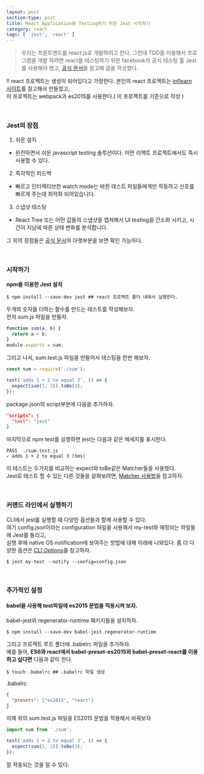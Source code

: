 ```yaml
---
layout: post
section-type: post
title: React Application을 Testing하기 위한 Jest 시작하기
category: react
tags: [ 'jest', 'react' ]
---
```


> 우리는 프론트엔드를 react.js로 개발하려고 한다. 그런데 TDD를 이용해서 프로그램을 개발 하려면 react를 테스팅하기 위한 facebook의 공식 테스팅 툴 Jest를 사용해야 했고, [공식 문서](https://facebook.github.io/jest/docs/getting-started.html#content)를 참고해 글을 작성했다.

!! react 프로젝트는 생성이 되어있다고 가정한다.
본인의 react 프로젝트는 [inflearn 사이트](https://www.inflearn.com/course-status-2/)를 참고해서 만들었고,  
이 프로젝트는 webpack과 es2015를 사용한다.( 이 프로젝트를 기준으로 작성 )

<br>

### Jest의 장점

1. 쉬운 설치
 - 완전하면서 쉬운 javascript testing 솔루션이다. 어떤 리액트 프로젝트에서도 즉시 사용할 수 있다.
2. 즉각적인 피드백
 - 빠르고 인터렉티브한 watch mode는 바뀐 테스트 파일들에게만 작동하고 신호를 빠르게 주는데 최적화 되어있습니다.
3. 스냅샷 테스팅
 - React Tree 또는 어떤 값들의 스냅샷을 캡쳐해서 UI testing을 간소화 시키고, 시간이 지남에 따른 상태 변화를 분석합니다.

그 외의 장점들은 [공식 문서](https://facebook.github.io/jest/)의 아랫부분을 보면 확인 가능하다.

<br>

### 시작하기

__npm을 이용한 Jest 설치__

``` shell
$ npm install --save-dev jest ## react 프로젝트 폴더 내에서 실행한다.
```

두개의 숫자를 더하는 함수를 만드는 테스트를 작성해보자.  
먼저 sum.js 파일을 만들자.

``` javascript
function sum(a, b) {
  return a + b;
}
module.exports = sum;
```

그리고 나서, sum.test.js 파일을 만들어서 테스팅을 한번 해보자.

``` javascript
const sum = require('./sum');

test('adds 1 + 2 to equal 3', () => {
  expect(sum(1, 2)).toBe(3);
});
```

package.json의 script부분에 다음을 추가하자.

``` json
"scripts": {
  "test": "jest"
}
```

마지막으로 npm test를 실행하면 jest는 다음과 같은 메세지를 표시한다.

``` shell
PASS  ./sum.test.js
✓ adds 1 + 2 to equal 3 (5ms)
```

이 테스트는 두가지를 비교하는 expect와 toBe같은 Matcher들을 사용했다.  
Jest로 테스트 할 수 있는 다른 것들을 살펴보려면, [Matcher 사용법](https://facebook.github.io/jest/docs/using-matchers.html)을 참고하자.

<br>

### 커맨드 라인에서 실행하기

CLI에서 jest를 실행할 때 다양한 옵션들과 함께 사용할 수 있다.  
여기 config.json이라는 configuration 파일을 사용해서 my-test와 매칭되는 파일들에 Jest를 돌리고,  
실행 후에 native OS notification에 보여주는 방법에 대해 아래에 나와있다. 좀 더 다양한 옵션은 [CLI Options](https://facebook.github.io/jest/docs/cli.html)를 참고하자.

``` shell
$ jest my-test --notify --config=config.json
```

<br>

### 추가적인 설정

#### babel을 사용해 test파일에 es2015 문법을 적용시켜 보자.

babel-jest와 regenerator-runtime 패키지들을 설치하자.

``` shell
$ npm install --save-dev babel-jest regenerator-runtime
```

그리고 프로젝트 루트 폴더에 .babelrc 파일을 추가하자.  
예를 들어, __ES6와 react에서 babel-preset-es2015와 babel-preset-react를 이용하고 싶다면__ 다음과 같이 한다.

``` shell
$ touch .babelrc ## .babelrc 파일 생성
```

.babelrc

``` json
{
  "presets": ["es2015", "react"]
}
```

이제 위의 sum.test.js 파일을 ES2015 문법을 적용해서 바꿔보자

``` javascript
import sum from './sum';

test('adds 1 + 2 to equal 3', () => {
  expect(sum(1, 2)).toBe(3);
});
```

잘 작동되는 것을 알 수 있다.

